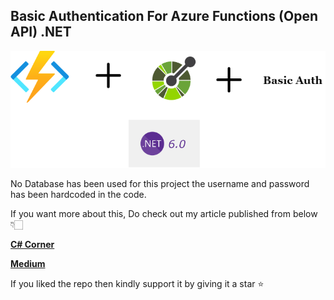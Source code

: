 ## Basic Authentication For Azure Functions (Open API) .NET

![picture alt](https://github.com/JayKrishnareddy/BasicAuth_AzureFunction_API/blob/master/J1%20(1).png "Basic Authentication For Azure Functions (Open API) .Net 6")

No Database has been used for this project the username and password has been hardcoded in the code.

If you want more about this, Do check out my article published from below 👇🏻

[**C# Corner**](https://www.c-sharpcorner.com/article/basic-authentication-for-azure-functions-open-api-net-6/ "C# Corner")

[**Medium**](https://medium.com/@jaykrishnareddy/secure-your-azure-functions-endpoints-open-api-with-basic-authentication-net-831285a9df24 "Medium")

If you liked the repo then kindly support it by giving it a star ⭐


